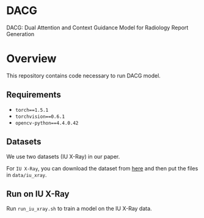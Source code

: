 
# DACG
DACG: Dual Attention and Context Guidance Model for Radiology Report Generation
# Overview

This repository contains code necessary to run DACG model.

## Requirements

- `torch==1.5.1`
- `torchvision==0.6.1`
- `opencv-python==4.4.0.42`

## Datasets
We use two datasets (IU X-Ray) in our paper.

For `IU X-Ray`, you can download the dataset from [here](https://drive.google.com/file/d/1c0BXEuDy8Cmm2jfN0YYGkQxFZd2ZIoLg/view?usp=sharing) and then put the files in `data/iu_xray`.



## Run on IU X-Ray

Run `run_iu_xray.sh` to train a model on the IU X-Ray data.
